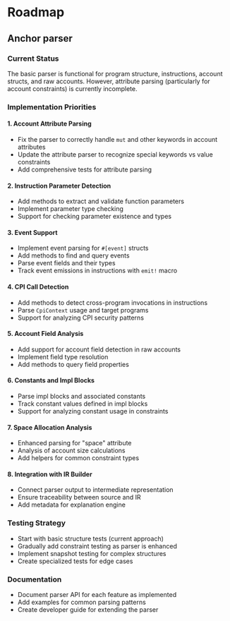 # Roadmap

## Anchor parser

### Current Status
The basic parser is functional for program structure, instructions, account structs, and raw accounts. However, attribute parsing (particularly for account constraints) is currently incomplete.

### Implementation Priorities

#### 1. Account Attribute Parsing
- Fix the parser to correctly handle `mut` and other keywords in account attributes
- Update the attribute parser to recognize special keywords vs value constraints
- Add comprehensive tests for attribute parsing

#### 2. Instruction Parameter Detection
- Add methods to extract and validate function parameters 
- Implement parameter type checking
- Support for checking parameter existence and types

#### 3. Event Support
- Implement event parsing for `#[event]` structs
- Add methods to find and query events
- Parse event fields and their types
- Track event emissions in instructions with `emit!` macro

#### 4. CPI Call Detection
- Add methods to detect cross-program invocations in instructions
- Parse `CpiContext` usage and target programs
- Support for analyzing CPI security patterns

#### 5. Account Field Analysis
- Add support for account field detection in raw accounts
- Implement field type resolution
- Add methods to query field properties

#### 6. Constants and Impl Blocks
- Parse impl blocks and associated constants
- Track constant values defined in impl blocks
- Support for analyzing constant usage in constraints

#### 7. Space Allocation Analysis
- Enhanced parsing for "space" attribute
- Analysis of account size calculations
- Add helpers for common constraint types

#### 8. Integration with IR Builder
- Connect parser output to intermediate representation
- Ensure traceability between source and IR
- Add metadata for explanation engine

### Testing Strategy
- Start with basic structure tests (current approach)
- Gradually add constraint testing as parser is enhanced
- Implement snapshot testing for complex structures
- Create specialized tests for edge cases

### Documentation
- Document parser API for each feature as implemented
- Add examples for common parsing patterns
- Create developer guide for extending the parser